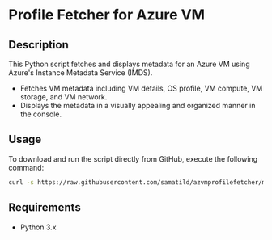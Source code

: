 # Profile Fetcher for Azure VM

## Description

This Python script fetches and displays metadata for an Azure VM using Azure's Instance Metadata Service (IMDS).

- Fetches VM metadata including VM details, OS profile, VM compute, VM storage, and VM network.
- Displays the metadata in a visually appealing and organized manner in the console.

## Usage

To download and run the script directly from GitHub, execute the following command:

```bash
curl -s https://raw.githubusercontent.com/samatild/azvmprofilefetcher/main/azurevmprofile.py | python3
```

## Requirements

- Python 3.x